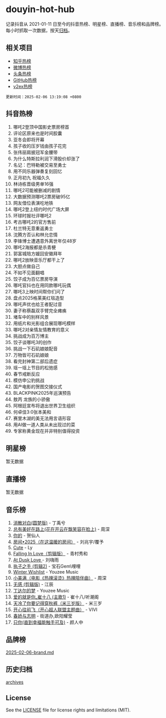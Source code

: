 # douyin-hot-hub

记录抖音从 2021-01-11 日至今的抖音热榜、明星榜、直播榜、音乐榜和品牌榜。每小时抓取一次数据，按天[归档](archives)。

## 相关项目

- [知乎热榜](https://github.com/lonnyzhang423/zhihu-hot-hub)
- [微博热榜](https://github.com/lonnyzhang423/weibo-hot-hub)
- [头条热榜](https://github.com/lonnyzhang423/toutiao-hot-hub)
- [GitHub热榜](https://github.com/lonnyzhang423/github-hot-hub)
- [v2ex热榜](https://github.com/lonnyzhang423/v2ex-hot-hub)


`更新时间：2025-02-06 13:19:08 +0800`

## 抖音热榜

1. 哪吒2登顶中国影史票房榜首
1. 评论区原来也是时间胶囊
1. 亚冬会即将开幕
1. 孩子收的压岁钱由孩子花完
1. 张伟丽肩披冠军金腰带
1. 为什么特斯拉利润下滑股价却涨了
1. 名记：巴特勒被交易至勇士
1. 用不同乐器弹奏复刻回忆
1. 正月初九 祝福久久
1. 林诗栋晋级男单16强
1. 哪吒2可能被删减的剧情
1. 大数据预测哪吒2票房破95亿
1. 网友借位表演吃地铁
1. 哪吒2登上纽约时代广场大屏
1. 环球时报社评哪吒2
1. 考古哪吒2的官方售前
1. 杜兰特无意重返勇士
1. 沈腾方否认和林允恋情
1. 李锋博士遭遇意外离世年仅48岁
1. 哪吒2海报都是杀青梗
1. 郭富城陪方媛回安徽拜年
1. 哪吒2放映音乐厅都干上了
1. 大胆点做自己
1. 不如不见面翻唱
1. 饺子成为百亿票房导演
1. 哪吒官抖也在用同款哪吒玩偶
1. 哪吒3上映时间帮你们问了
1. 盘点2025格莱美红毯造型
1. 哪吒声优也给王者配过音
1. 妻子称蔡磊双手臂完全瘫痪
1. 堵车中的别样风景
1. 用纸片和光影组合展现哪吒模样
1. 哪吒2对亲情友情教育的意义
1. 挑战成为百万博主
1. 饺子谈哪吒3的创作
1. 挑战一下石矶娘娘配音
1. 万物皆可石矶娘娘
1. 看完封神第二部后遗症
1. 瑶一瑶上节目的松弛感
1. 春节戒断反应
1. 模仿申公豹挑战
1. 国产电影的贺图交接仪式
1. BLACKPINK2025年巡演预告
1. 敖丙 龙族的小骄傲
1. 阿根廷宣布将退出世界卫生组织
1. 何卓佳3:0张本美和
1. 赛里木湖的美无法用言语形容
1. 用AI做一道人类从未出现过的菜
1. 专家称黄金现在并非特别值得投资

## 明星榜

暂无数据

## 直播榜

暂无数据

## 音乐榜

1. [消散对白(圆梦版)](https://sf5-hl-cdn-tos.douyinstatic.com/obj/tos-cn-ve-2774/og4jB5I5IizzoZVAAAzWgBMAsMDWoArfwBOiFs) - 丁禹兮
1. [总有美好在路上(花在开云在飘笑容在脸上)](https://sf5-hl-cdn-tos.douyinstatic.com/obj/tos-cn-ve-2774/oU5u7NwtfBIvaNhoQBszOvAlRiAoiWAVVyBMq4) - 周深
1. [你的](https://sf5-hl-cdn-tos.douyinstatic.com/obj/tos-cn-ve-2774/oYuIeKf42jB7sEV6B2upMdpYAgfrQWj0FeRegh) - 贺仙人
1. [房间•2025（在这温暖的房间）](https://sf5-hl-cdn-tos.douyinstatic.com/obj/tos-cn-ve-2774/oMzJcnT8BgIetASeBfwfEeBQVNfACiCifhfZP7g) - 刘兆宇/覆予
1. [Cute](https://sf6-cdn-tos.douyinstatic.com/obj/tos-cn-ve-2774/o4IbIzHWKAAB4wsS5qMBRiiAlEBGTpQRNfFvuo) - Ly
1. [Falling In Love（剪辑版）](https://sf5-hl-cdn-tos.douyinstatic.com/obj/tos-cn-ve-2774/o8ajpA8zzgBPahbBIO8AcKGBLJezFCRd1wfP9f) - 青村秀和
1. [ At Dusk  Love ](https://sf6-cdn-tos.douyinstatic.com/obj/tos-cn-ve-2774/o8CrpCf5CaYgI4ZrtQgMQAFEfuGqNnRSDQAPBc) - 刘嗨雨
1. [执子之手 (剪辑2)](https://sf5-hl-cdn-tos.douyinstatic.com/obj/tos-cn-ve-2774/oUoZLQjCc31XzqsBnBQUNgeKtYPBcgbFDwtfcu) - 宝石Gem\哩哩
1. [Winter Wishlist](https://sf5-hl-cdn-tos.douyinstatic.com/obj/tos-cn-ve-2774/oIIgUOeamCFCVAzxN6MFRLIBlLGpUqQxeeHrLE) - Youzee Music
1. [小美满（电影《热辣滚烫》热辣陪伴曲）](https://sf5-hl-cdn-tos.douyinstatic.com/obj/tos-cn-ve-2774/o0GAn2lSgfZIDUgtevCGDQYnFg4CwnrBaxbTZL) - 周深
1. [无感 (剪辑版)](https://sf5-hl-cdn-tos.douyinstatic.com/obj/tos-cn-ve-2774/o0eIsUzJBDlQaQFC5OFlgbMEZC1TFYBftOBn6p) - 江辰
1. [丁达尔的梦](https://sf5-hl-cdn-tos.douyinstatic.com/obj/tos-cn-ve-2774/oMU3WirUZBVQkAC9ccG5P2IQirziZM2RTInUY) - Youzee Music
1. [爱的就是你_崔十八 (主歌1)](https://sf5-hl-cdn-tos.douyinstatic.com/obj/tos-cn-ve-2774/oI5BO5DhFZ6UTcNCnZaOCBLtZ7WIMQGfgnXf5E) - 崔十八/听潮阁
1. [天冷了你要记得穿秋裤（米三岁版）](https://sf5-hl-cdn-tos.douyinstatic.com/obj/tos-cn-ve-2774/oQlIwVIDWiZ6BQilAorS7MA0AgCkQDvcZAdm1) - 米三岁
1. [开心往前飞（开心超人联盟主题曲）](https://sf5-hl-cdn-tos.douyinstatic.com/obj/tos-cn-ve-2774/9d8fb7c82cf1421fb93a9fe925275e0a) - VIVI
1. [春娇与志明](https://sf5-hl-cdn-tos.douyinstatic.com/obj/tos-cn-ve-2774/e530d8fceb7044b39707d7f9ff54add1) - 街道办,欧阳耀莹
1. [只你(直到幸福能触手可及)](https://sf5-hl-cdn-tos.douyinstatic.com/obj/tos-cn-ve-2774/o0lBkRDzFTeaVSUz3ZZSCBVtZ5DIMQGfgmEAuE) - 颜人中

## 品牌榜

[2025-02-06-brand.md](archives/2025-02-06-brand.md)

## 历史归档

[archives](archives)

## License

See the [LICENSE](LICENSE) file for license rights and limitations (MIT).

